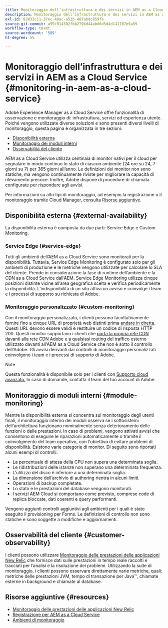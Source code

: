 ```yaml
---
title: Monitoraggio dell’infrastruttura e dei servizi in AEM as a Cloud Service
description: Monitoraggio dell’infrastruttura e dei servizi in AEM as a Cloud Service
exl-id: 82432c11-37ec-48ac-a52b-487abdc859fa
source-git-commit: a95c914502fbb279bd44abd6d5d4d141707e9a59
workflow-type: tm+mt
source-wordcount: '589'
ht-degree: 5%

---
```


# Monitoraggio dell’infrastruttura e dei servizi in AEM as a Cloud Service {#monitoring-in-aem-as-a-cloud-service}

Adobe Experience Manager as a Cloud Service offre funzionalità di osservazione e monitoraggio di: infrastruttura, servizi ed esperienza utente. Poiché vengono utilizzate diverse soluzioni e sono presenti diversi livelli di monitoraggio, questa pagina è organizzata in tre sezioni:

* [Disponibilità esterna](#external-availability)
* [Monitoraggio dei moduli interni](#module-monitoring)
* [Osservabilità del cliente](#customer-observability)

AEM as a Cloud Service utilizza centinaia di monitor nativi per il cloud per segnalare in modo continuo lo stato di ciascun ambiente (24 ore su 24, 7 giorni su 7) per 365 giorni all’anno. Le definizioni dei monitor non sono statiche, ma vengono continuamente riviste per migliorare la capacità di rilevamento precoce. Inoltre, Adobe dispone di procedure di chiamata configurate per rispondere agli avvisi.

Per informazioni su altri tipi di monitoraggio, ad esempio la registrazione o il monitoraggio tramite Cloud Manager, consulta [Risorse aggiuntive](#resources).

## Disponibilità esterna {#external-availability}

La disponibilità esterna è composta da due parti: Service Edge e Custom Monitoring.

### Service Edge {#service-edge}

Tutti gli ambienti dell’AEM as a Cloud Service sono monitorati per la disponibilità. Tuttavia, Service Edge Monitoring è configurato solo per gli ambienti di produzione e le metriche vengono utilizzate per calcolare lo SLA del cliente. Prende in considerazione la fase di runtime dell’ambiente e la CDN as a Cloud Service dall’AEM. Service Edge Monitoring utilizza cinque posizioni distinte vicine all’area geografica scelta e verifica periodicamente la disponibilità. L’indisponibilità di un sito attiva un avviso e coinvolge i team e i processi di supporto su richiesta di Adobe.

### Monitoraggio personalizzato {#custom-monitoring}

Con il monitoraggio personalizzato, i clienti possono facoltativamente fornire fino a cinque URL di proprietà web distinti prima [andare in diretta](/help/journey-migration/go-live.md). Questi URL devono essere validi e restituire un codice di risposta HTTP 200. Questi monitor supportano i clienti che [porta la propria rete CDN](/help/implementing/dispatcher/cdn.md#point-to-point-CDN) davanti alla rete CDN Adobe e a qualsiasi routing del traffico esterno utilizzato davanti all&#39;AEM as a Cloud Service che non è sotto il controllo dell&#39;Adobe. Gli avvisi derivanti dai controlli di monitoraggio personalizzati coinvolgono i team e i processi di supporto di Adobe.

>[!NOTE]
>
> Questa funzionalità è disponibile solo per i clienti con [Supporto cloud avanzato.](https://experienceleague.adobe.com/docs/support-resources/data-sheets/overview.html#support-add-ons) In caso di domande, contatta il team del tuo account di Adobe.

## Monitoraggio di moduli interni {#module-monitoring}

Mentre la disponibilità esterna si concentra sul monitoraggio degli utenti finali, il monitoraggio interno dei moduli osserva se i sottosistemi dell&#39;architettura funzionano nominalmente senza deterioramento delle funzioni o delle prestazioni. In caso di problemi, vengono attivati avvisi che consentono di eseguire le riparazioni automaticamente o tramite il coinvolgimento del team operativo, con l&#39;obiettivo di evitare problemi di disponibilità. Esistono varie categorie di monitor. Di seguito sono riportati alcuni esempi di controlli:

* La percentuale di attesa della CPU non supera una determinata soglia.
* Le ridistribuzioni delle istanze non superano una determinata frequenza.
* L&#39;utilizzo del disco è inferiore a una determinata soglia.
* La dimensione dell’archivio di authoring rientra in alcuni limiti.
* Operazioni di backup completate.
* Lo stato e le prestazioni del database vengono monitorati.
* I servizi AEM Cloud si comportano come previsto, comprese code di replica bloccate, dati coerenti e query performanti.

Vengono aggiunti controlli aggiuntivi agli ambienti per i quali è stato eseguito il provisioning per Forms. Le definizioni di controllo non sono statiche e sono soggette a modifiche e aggiornamenti.

## Osservabilità del cliente {#customer-observability}

I clienti possono utilizzare [Monitoraggio delle prestazioni delle applicazioni New Relic](https://experienceleague.adobe.com/docs/experience-manager-cloud-service/content/implementing/using-cloud-manager/user-access-new-relic.html) che fornisce dati sulle prestazioni in tempo reale raccolti e tracciati per l’analisi e la risoluzione dei problemi. Utilizzando la suite di monitoraggio, i clienti possono osservare direttamente varie metriche, quali: metriche delle prestazioni JVM, tempo di transazione per Java™, chiamate esterne in background e chiamate al database.

## Risorse aggiuntive {#resources}

* [Monitoraggio delle prestazioni delle applicazioni New Relic](https://experienceleague.adobe.com/docs/experience-manager-cloud-service/content/implementing/using-cloud-manager/user-access-new-relic.html)
* [Registrazione per AEM as a Cloud Service](https://experienceleague.adobe.com/docs/experience-manager-cloud-service/content/implementing/developing/logging.html)
* [Ambienti di monitoraggio](https://experienceleague.adobe.com/docs/experience-manager-cloud-manager/content/using/monitoring-environments.html)
